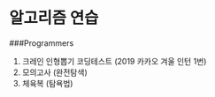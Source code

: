 # 알고리즘 연습<br>

###Programmers<br>

1. 크레인 인형뽑기 코딩테스트 (2019 카카오 겨울 인턴 1번)
2. 모의고사 (완전탐색)
3. 체육복 (탐욕법)
